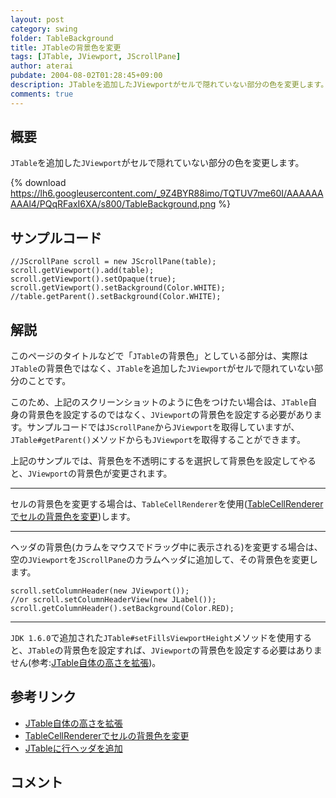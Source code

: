 ```yaml
---
layout: post
category: swing
folder: TableBackground
title: JTableの背景色を変更
tags: [JTable, JViewport, JScrollPane]
author: aterai
pubdate: 2004-08-02T01:28:45+09:00
description: JTableを追加したJViewportがセルで隠れていない部分の色を変更します。
comments: true
---
```

## 概要
`JTable`を追加した`JViewport`がセルで隠れていない部分の色を変更します。

{% download https://lh6.googleusercontent.com/_9Z4BYR88imo/TQTUV7me60I/AAAAAAAAAl4/PQqRFaxI6XA/s800/TableBackground.png %}

## サンプルコード
<pre class="prettyprint"><code>//JScrollPane scroll = new JScrollPane(table);
scroll.getViewport().add(table);
scroll.getViewport().setOpaque(true);
scroll.getViewport().setBackground(Color.WHITE);
//table.getParent().setBackground(Color.WHITE);
</code></pre>

## 解説
このページのタイトルなどで「`JTable`の背景色」としている部分は、実際は`JTable`の背景色ではなく、`JTable`を追加した`JViewport`がセルで隠れていない部分のことです。

このため、上記のスクリーンショットのように色をつけたい場合は、`JTable`自身の背景色を設定するのではなく、`JViewport`の背景色を設定する必要があります。サンプルコードでは`JScrollPane`から`JViewport`を取得していますが、`JTable#getParent()`メソッドからも`JViewport`を取得することができます。

上記のサンプルでは、背景色を不透明にするを選択して背景色を設定してやると、`JViewport`の背景色が変更されます。

- - - -
セルの背景色を変更する場合は、`TableCellRenderer`を使用([TableCellRendererでセルの背景色を変更](http://ateraimemo.com/Swing/StripeTable.html))します。

- - - -
ヘッダの背景色(カラムをマウスでドラッグ中に表示される)を変更する場合は、空の`JViewport`を`JScrollPane`のカラムヘッダに追加して、その背景色を変更します。

<pre class="prettyprint"><code>scroll.setColumnHeader(new JViewport());
//or scroll.setColumnHeaderView(new JLabel());
scroll.getColumnHeader().setBackground(Color.RED);
</code></pre>

- - - -
`JDK 1.6.0`で追加された`JTable#setFillsViewportHeight`メソッドを使用すると、`JTable`の背景色を設定すれば、`JViewport`の背景色を設定する必要はありません(参考:[JTable自体の高さを拡張](http://ateraimemo.com/Swing/FillsViewportHeight.html))。

## 参考リンク
- [JTable自体の高さを拡張](http://ateraimemo.com/Swing/FillsViewportHeight.html)
- [TableCellRendererでセルの背景色を変更](http://ateraimemo.com/Swing/StripeTable.html)
- [JTableに行ヘッダを追加](http://ateraimemo.com/Swing/TableRowHeader.html)

<!-- dummy comment line for breaking list -->

## コメント
